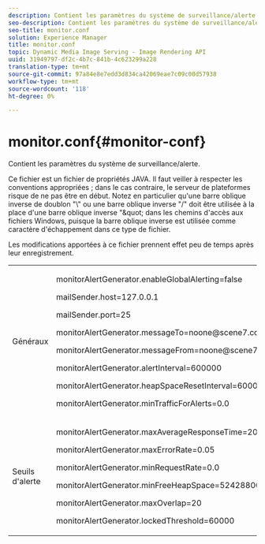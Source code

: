 ```yaml
---
description: Contient les paramètres du système de surveillance/alerte.
seo-description: Contient les paramètres du système de surveillance/alerte.
seo-title: monitor.conf
solution: Experience Manager
title: monitor.conf
topic: Dynamic Media Image Serving - Image Rendering API
uuid: 31949797-df2c-4b7c-841b-4c623299a228
translation-type: tm+mt
source-git-commit: 97a84e8e7edd3d834ca42069eae7c09c00d57938
workflow-type: tm+mt
source-wordcount: '118'
ht-degree: 0%

---
```



# monitor.conf{#monitor-conf}

Contient les paramètres du système de surveillance/alerte.

Ce fichier est un fichier de propriétés JAVA. Il faut veiller à respecter les conventions appropriées ; dans le cas contraire, le serveur de plateformes risque de ne pas être en début. Notez en particulier qu&#39;une barre oblique inverse de doublon &quot;\\&quot; ou une barre oblique inverse &quot;/&quot; doit être utilisée à la place d&#39;une barre oblique inverse &quot;\&quot; dans les chemins d&#39;accès aux fichiers Windows, puisque la barre oblique inverse est utilisée comme caractère d&#39;échappement dans ce type de fichier.

Les modifications apportées à ce fichier prennent effet peu de temps après leur enregistrement.

<table id="simpletable_91557E1162FF4FEC8BE1722D6656CFEE"> 
 <tr class="strow"> 
  <td class="stentry"> <p>Généraux </p> </td> 
  <td class="stentry"> <p> <span class="codeph"> monitorAlertGenerator.enableGlobalAlerting=false  </span> </p> <p> <span class="codeph"> mailSender.host=127.0.0.1  </span> </p> <p> <span class="codeph"> mailSender.port=25  </span> </p> <p> <span class="codeph"> monitorAlertGenerator.messageTo=noone@scene7.com  </span> </p> <p> <span class="codeph"> monitorAlertGenerator.messageFrom=noone@scene7.com  </span> </p> <p> <span class="codeph"> monitorAlertGenerator.alertInterval=600000  </span> </p> <p> <span class="codeph"> monitorAlertGenerator.heapSpaceResetInterval=600000  </span> </p> <p> <span class="codeph"> monitorAlertGenerator.minTrafficForAlerts=0.0  </span> </p> </td> 
 </tr> 
 <tr class="strow"> 
  <td class="stentry"> <p>Seuils d'alerte </p> </td> 
  <td class="stentry"> <p> monitorAlertGenerator.maxAverageResponseTime=200 </p> <p> monitorAlertGenerator.maxErrorRate=0.05 </p> <p> monitorAlertGenerator.minRequestRate=0.0 </p> <p> monitorAlertGenerator.minFreeHeapSpace=52428800 </p> <p> monitorAlertGenerator.maxOverlap=20 </p> <p> monitorAlertGenerator.lockedThreshold=60000 </p> </td> 
 </tr> 
</table>

